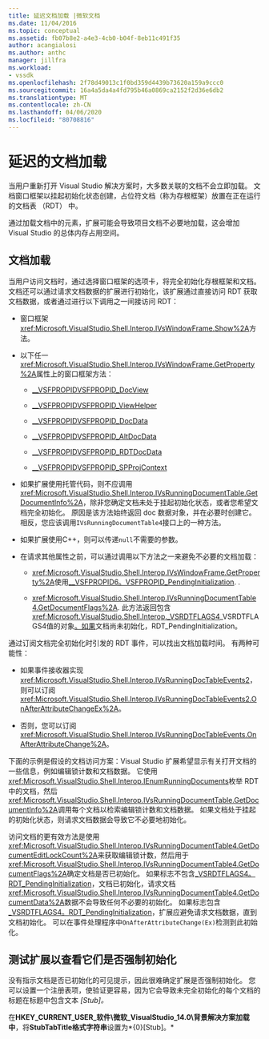 ```yaml
---
title: 延迟文档加载 |微软文档
ms.date: 11/04/2016
ms.topic: conceptual
ms.assetid: fb07b8e2-a4e3-4cb0-b04f-8eb11c491f35
author: acangialosi
ms.author: anthc
manager: jillfra
ms.workload:
- vssdk
ms.openlocfilehash: 2f78d49013c1f0bd359d4439b73620a159a9ccc0
ms.sourcegitcommit: 16a4a5da4a4fd795b46a0869ca2152f2d36e6db2
ms.translationtype: MT
ms.contentlocale: zh-CN
ms.lasthandoff: 04/06/2020
ms.locfileid: "80708816"
---
```

# <a name="delayed-document-loading"></a>延迟的文档加载

当用户重新打开 Visual Studio 解决方案时，大多数关联的文档不会立即加载。 文档窗口框架以挂起初始化状态创建，占位符文档（称为存根框架）放置在正在运行的文档表 （RDT） 中。

通过加载文档中的元素，扩展可能会导致项目文档不必要地加载，这会增加 Visual Studio 的总体内存占用空间。

## <a name="document-loading"></a>文档加载

当用户访问文档时，通过选择窗口框架的选项卡，将完全初始化存根框架和文档。 文档还可以通过请求文档数据的扩展进行初始化，该扩展通过直接访问 RDT 获取文档数据，或者通过进行以下调用之一间接访问 RDT：

- 窗口框架<xref:Microsoft.VisualStudio.Shell.Interop.IVsWindowFrame.Show%2A>方法。

- 以下任一<xref:Microsoft.VisualStudio.Shell.Interop.IVsWindowFrame.GetProperty%2A>属性上的窗口框架方法：

  - [__VSFPROPIDVSFPROPID_DocView](<xref:Microsoft.VisualStudio.Shell.Interop.__VSFPROPID.VSFPROPID_DocView>)

  - [__VSFPROPIDVSFPROPID_ViewHelper](<xref:Microsoft.VisualStudio.Shell.Interop.__VSFPROPID.VSFPROPID_ViewHelper>)

  - [__VSFPROPIDVSFPROPID_DocData](<xref:Microsoft.VisualStudio.Shell.Interop.__VSFPROPID.VSFPROPID_DocData>)

  - [__VSFPROPIDVSFPROPID_AltDocData](<xref:Microsoft.VisualStudio.Shell.Interop.__VSFPROPID.VSFPROPID_AltDocData>)

  - [__VSFPROPIDVSFPROPID_RDTDocData](<xref:Microsoft.VisualStudio.Shell.Interop.__VSFPROPID.VSFPROPID_RDTDocData>)

  - [__VSFPROPIDVSFPROPID_SPProjContext](<xref:Microsoft.VisualStudio.Shell.Interop.__VSFPROPID.VSFPROPID_SPProjContext>)

- 如果扩展使用托管代码，则不应调用<xref:Microsoft.VisualStudio.Shell.Interop.IVsRunningDocumentTable.GetDocumentInfo%2A>，除非您确定文档未处于挂起初始化状态，或者您希望文档完全初始化。 原因是该方法始终返回 doc 数据对象，并在必要时创建它。 相反，您应该调用`IVsRunningDocumentTable4`接口上的一种方法。

- 如果扩展使用C++，则可以传递`null`不需要的参数。

- 在请求其他属性之前，可以通过调用以下方法之一来避免不必要的文档加载：

  - <xref:Microsoft.VisualStudio.Shell.Interop.IVsWindowFrame.GetProperty%2A>使用[__VSFPROPID6。VSFPROPID_PendingInitialization](<xref:Microsoft.VisualStudio.Shell.Interop.__VSFPROPID6.VSFPROPID_PendingInitialization>). .

  - <xref:Microsoft.VisualStudio.Shell.Interop.IVsRunningDocumentTable4.GetDocumentFlags%2A>. 此方法返回包含<xref:Microsoft.VisualStudio.Shell.Interop._VSRDTFLAGS4>_VSRDTFLAGS4值的对象[。如果](<xref:Microsoft.VisualStudio.Shell.Interop._VSRDTFLAGS4.RDT_PendingInitialization>)文档尚未初始化，RDT_PendingInitialization。

通过订阅文档完全初始化时引发的 RDT 事件，可以找出文档加载时间。 有两种可能性：

- 如果事件接收器实现<xref:Microsoft.VisualStudio.Shell.Interop.IVsRunningDocTableEvents2>，则可以订阅<xref:Microsoft.VisualStudio.Shell.Interop.IVsRunningDocTableEvents2.OnAfterAttributeChangeEx%2A>。

- 否则，您可以订阅<xref:Microsoft.VisualStudio.Shell.Interop.IVsRunningDocTableEvents.OnAfterAttributeChange%2A>。

下面的示例是假设的文档访问方案：Visual Studio 扩展希望显示有关打开文档的一些信息，例如编辑锁计数和文档数据。 它使用<xref:Microsoft.VisualStudio.Shell.Interop.IEnumRunningDocuments>枚举 RDT 中的文档，然后<xref:Microsoft.VisualStudio.Shell.Interop.IVsRunningDocumentTable.GetDocumentInfo%2A>调用每个文档以检索编辑锁计数和文档数据。 如果文档处于挂起的初始化状态，则请求文档数据会导致它不必要地初始化。

访问文档的更有效方法是使用<xref:Microsoft.VisualStudio.Shell.Interop.IVsRunningDocumentTable4.GetDocumentEditLockCount%2A>来获取编辑锁计数，然后用于<xref:Microsoft.VisualStudio.Shell.Interop.IVsRunningDocumentTable4.GetDocumentFlags%2A>确定文档是否已初始化。 如果标志不包含[_VSRDTFLAGS4。RDT_PendingInitialization](<xref:Microsoft.VisualStudio.Shell.Interop._VSRDTFLAGS4.RDT_PendingInitialization>)，文档已初始化，请求文档<xref:Microsoft.VisualStudio.Shell.Interop.IVsRunningDocumentTable4.GetDocumentData%2A>数据不会导致任何不必要的初始化。 如果标志包含[_VSRDTFLAGS4。RDT_PendingInitialization](<xref:Microsoft.VisualStudio.Shell.Interop._VSRDTFLAGS4.RDT_PendingInitialization>)，扩展应避免请求文档数据，直到文档初始化。 可以在事件处理程序中`OnAfterAttributeChange(Ex)`检测到此初始化。

## <a name="test-extensions-to-see-if-they-force-initialization"></a>测试扩展以查看它们是否强制初始化

没有指示文档是否已初始化的可见提示，因此很难确定扩展是否强制初始化。 您可以设置一个注册表项，使验证更容易，因为它会导致未完全初始化的每个文档的标题在标题中包含文本 *[Stub]。*

在**HKEY_CURRENT_USER_软件\微软_VisualStudio_14.0\背景解决方案加载中**，将**StubTabTitle格式字符串**设置为*{0}[Stub]。*
